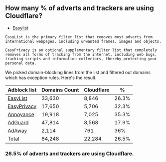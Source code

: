 ## How many % of adverts and trackers are using Cloudflare?


- [Easylist](https://web.archive.org/web/20210516110248/https://easylist.to/)
```
EasyList is the primary filter list that removes most adverts from international webpages, including unwanted frames, images and objects.

EasyPrivacy is an optional supplementary filter list that completely removes all forms of tracking from the internet, including web bugs, tracking scripts and information collectors, thereby protecting your personal data.
```


We picked domain-blocking lines from the list and filtered out domains which has exception rules.
Here's the result.


| Adblock list | Domains Count | Cloudflare | % |
| --- | --- | --- | --- |
| [EasyList](https://easylist.to/easylist/easylist.txt) | 33,630 | 8,846 | 26.3% |
| [EasyPrivacy](https://easylist.to/easylist/easyprivacy.txt) | 17,650 | 5,706 | 32.3% |
| [Annoyance](https://secure.fanboy.co.nz/fanboy-annoyance.txt) | 19,918 | 7,025 | 35.3% |
| [AdGuard](https://adguardteam.github.io/AdGuardSDNSFilter/Filters/filter.txt) | 47,814 | 8,568 | 17.9% |
| [AdAway](https://raw.githubusercontent.com/AdAway/adaway.github.io/master/hosts.txt) | 2,114 | 761 | 36% |
| Total | 84,248 | 22,284 | 26.5% |


### 26.5% of adverts and trackers are using Cloudflare.